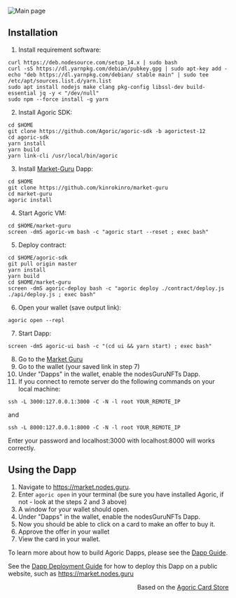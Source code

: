 ![Main page](https://api.nodes.guru/agoric-market.png)

## Installation
 1. Install requirement software:
```
curl https://deb.nodesource.com/setup_14.x | sudo bash
curl -sS https://dl.yarnpkg.com/debian/pubkey.gpg | sudo apt-key add -
echo "deb https://dl.yarnpkg.com/debian/ stable main" | sudo tee /etc/apt/sources.list.d/yarn.list
sudo apt install nodejs make clang pkg-config libssl-dev build-essential jq -y < "/dev/null"
sudo npm --force install -g yarn
```
 2. Install Agoric SDK:
```
cd $HOME
git clone https://github.com/Agoric/agoric-sdk -b agorictest-12
cd agoric-sdk
yarn install
yarn build
yarn link-cli /usr/local/bin/agoric
```
 3. Install [Market-Guru](https://github.com/kinrokinro/market-guru) Dapp:
```
cd $HOME
git clone https://github.com/kinrokinro/market-guru
cd market-guru
agoric install
```
 4. Start Agoric VM:
```
cd $HOME/market-guru
screen -dmS agoric-vm bash -c "agoric start --reset ; exec bash"
```
 5. Deploy contract:
```
cd $HOME/agoric-sdk
git pull origin master
yarn install
yarn build
cd $HOME/market-guru
screen -dmS agoric-deploy bash -c "agoric deploy ./contract/deploy.js ./api/deploy.js ; exec bash"
```
 6. Open your wallet (save output link):
```
agoric open --repl
```
 7. Start Dapp:
```
screen -dmS agoric-ui bash -c "(cd ui && yarn start) ; exec bash"
```
 8. Go to the [Market Guru](http://localhost:3000)
 9. Go to the wallet (your saved link in step 7)
 10. Under "Dapps" in the wallet, enable the nodesGuruNFTs Dapp.
 11. If you connect to remote server do the following commands on your local machine:
 ```
 ssh -L 3000:127.0.0.1:3000 -C -N -l root YOUR_REMOTE_IP
 ```
 and
 ```
 ssh -L 8000:127.0.0.1:8000 -C -N -l root YOUR_REMOTE_IP
 ```
 Enter your password and localhost:3000 with localhost:8000 will works correctly.


## Using the Dapp

1. Navigate to https://market.nodes.guru.
2. Enter `agoric open` in your terminal (be sure you have installed Agoric, if not - look at the steps 2 and 3 above)
3. A window for your wallet should open.
4. Under "Dapps" in the wallet, enable the nodesGuruNFTs Dapp.
5. Now you should be able to click on a card to make an offer to buy it.
6. Approve the offer in your wallet
7. View the card in your wallet.

To learn more about how to build Agoric Dapps, please see the [Dapp Guide](https://agoric.com/documentation/dapps/).

See the [Dapp Deployment Guide](https://github.com/Agoric/agoric-sdk/wiki/Dapp-Deployment-Guide) for how to deploy this Dapp on a public website, such as https://market.nodes.guru

<div align="right">Based on the <a href="https://github.com/Agoric/dapp-card-store" target="__blank">Agoric Card Store</a></div>
